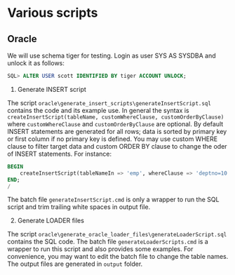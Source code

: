 # Various scripts

## Oracle

We will use schema tiger for testing. Login as user SYS AS SYSDBA and unlock it as follows:

```sql
SQL> ALTER USER scott IDENTIFIED BY tiger ACCOUNT UNLOCK;
```

1. Generate INSERT script
   
The script `oracle\generate_insert_scripts\generateInsertScript.sql` contains the code and its 
example use. In general the syntax is `createInsertScript(tableName, customWhereClause, customOrderByClause)`
where `customWhereClause` and `customOrderByClause` are optional. By default INSERT statements are
generated for all rows; data is sorted by primary key or first column if no primary key is defined. 
You may use custom WHERE clause to filter target data and custom ORDER BY clause to change the 
oder of INSERT statements. For instance:

```sql
BEGIN
    createInsertScript(tableNameIn => 'emp', whereClause => 'deptno=10', orderClause => 'ename');
END;
/
```

The batch file `generateInsertScript.cmd` is only a wrapper to run the SQL script and trim trailing 
white spaces in output file. 

2. Generate LOADER files

The script `oracle\generate_oracle_loader_files\generateLoaderScript.sql` contains the SQL code.
The batch file `generateLoaderScripts.cmd` is a wrapper to run this script and also provides some
examples. For convenience, you may want to edit the batch file to change the table names. The output
files are generated in `output` folder.
